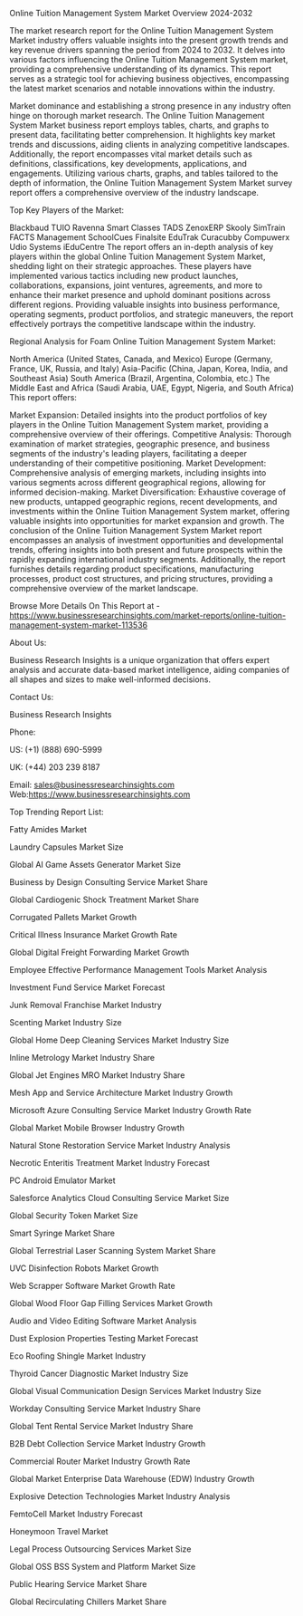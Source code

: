 Online Tuition Management System Market Overview 2024-2032

The market research report for the Online Tuition Management System Market industry offers valuable insights into the present growth trends and key revenue drivers spanning the period from 2024 to 2032. It delves into various factors influencing the Online Tuition Management System market, providing a comprehensive understanding of its dynamics. This report serves as a strategic tool for achieving business objectives, encompassing the latest market scenarios and notable innovations within the industry.

Market dominance and establishing a strong presence in any industry often hinge on thorough market research. The Online Tuition Management System Market business report employs tables, charts, and graphs to present data, facilitating better comprehension. It highlights key market trends and discussions, aiding clients in analyzing competitive landscapes. Additionally, the report encompasses vital market details such as definitions, classifications, key developments, applications, and engagements. Utilizing various charts, graphs, and tables tailored to the depth of information, the Online Tuition Management System Market survey report offers a comprehensive overview of the industry landscape.

Top Key Players of the Market:

Blackbaud
TUIO
Ravenna
Smart Classes
TADS
ZenoxERP
Skooly
SimTrain
FACTS Management
SchoolCues
Finalsite
EduTrak
Curacubby
Compuwerx
Udio Systems
iEduCentre
The report offers an in-depth analysis of key players within the global Online Tuition Management System Market, shedding light on their strategic approaches. These players have implemented various tactics including new product launches, collaborations, expansions, joint ventures, agreements, and more to enhance their market presence and uphold dominant positions across different regions. Providing valuable insights into business performance, operating segments, product portfolios, and strategic maneuvers, the report effectively portrays the competitive landscape within the industry.

Regional Analysis for Foam Online Tuition Management System Market:

North America (United States, Canada, and Mexico)
Europe (Germany, France, UK, Russia, and Italy)
Asia-Pacific (China, Japan, Korea, India, and Southeast Asia)
South America (Brazil, Argentina, Colombia, etc.)
The Middle East and Africa (Saudi Arabia, UAE, Egypt, Nigeria, and South Africa)
This report offers:

Market Expansion: Detailed insights into the product portfolios of key players in the Online Tuition Management System market, providing a comprehensive overview of their offerings.
Competitive Analysis: Thorough examination of market strategies, geographic presence, and business segments of the industry's leading players, facilitating a deeper understanding of their competitive positioning.
Market Development: Comprehensive analysis of emerging markets, including insights into various segments across different geographical regions, allowing for informed decision-making.
Market Diversification: Exhaustive coverage of new products, untapped geographic regions, recent developments, and investments within the Online Tuition Management System market, offering valuable insights into opportunities for market expansion and growth.
The conclusion of the Online Tuition Management System Market report encompasses an analysis of investment opportunities and developmental trends, offering insights into both present and future prospects within the rapidly expanding international industry segments. Additionally, the report furnishes details regarding product specifications, manufacturing processes, product cost structures, and pricing structures, providing a comprehensive overview of the market landscape.

Browse More Details On This Report at - https://www.businessresearchinsights.com/market-reports/online-tuition-management-system-market-113536

About Us:

Business Research Insights is a unique organization that offers expert analysis and accurate data-based market intelligence, aiding companies of all shapes and sizes to make well-informed decisions.

Contact Us:

Business Research Insights

Phone:

US: (+1) (888) 690-5999

UK: (+44) 203 239 8187

Email: sales@businessresearchinsights.com
Web:https://www.businessresearchinsights.com

Top Trending Report List:

Fatty Amides Market

Laundry Capsules Market Size

Global AI Game Assets Generator Market Size

Business by Design Consulting Service Market Share

Global Cardiogenic Shock Treatment Market Share

Corrugated Pallets Market Growth

Critical Illness Insurance Market Growth Rate

Global Digital Freight Forwarding Market Growth

Employee Effective Performance Management Tools Market Analysis

Investment Fund Service Market Forecast

Junk Removal Franchise Market Industry

Scenting Market Industry Size

Global Home Deep Cleaning Services Market Industry Size

Inline Metrology Market Industry Share

Global Jet Engines MRO Market Industry Share

Mesh App and Service Architecture Market Industry Growth

Microsoft Azure Consulting Service Market Industry Growth Rate

Global Market Mobile Browser Industry Growth

Natural Stone Restoration Service Market Industry Analysis

Necrotic Enteritis Treatment Market Industry Forecast

PC Android Emulator Market

Salesforce Analytics Cloud Consulting Service Market Size

Global Security Token Market Size

Smart Syringe Market Share

Global Terrestrial Laser Scanning System Market Share

UVC Disinfection Robots Market Growth

Web Scrapper Software Market Growth Rate

Global Wood Floor Gap Filling Services Market Growth

Audio and Video Editing Software Market Analysis

Dust Explosion Properties Testing Market Forecast

Eco Roofing Shingle Market Industry

Thyroid Cancer Diagnostic Market Industry Size

Global Visual Communication Design Services Market Industry Size

Workday Consulting Service Market Industry Share

Global Tent Rental Service Market Industry Share

B2B Debt Collection Service Market Industry Growth

Commercial Router Market Industry Growth Rate

Global Market Enterprise Data Warehouse (EDW) Industry Growth

Explosive Detection Technologies Market Industry Analysis

FemtoCell Market Industry Forecast

Honeymoon Travel Market

Legal Process Outsourcing Services Market Size

Global OSS BSS System and Platform Market Size

Public Hearing Service Market Share

Global Recirculating Chillers Market Share
